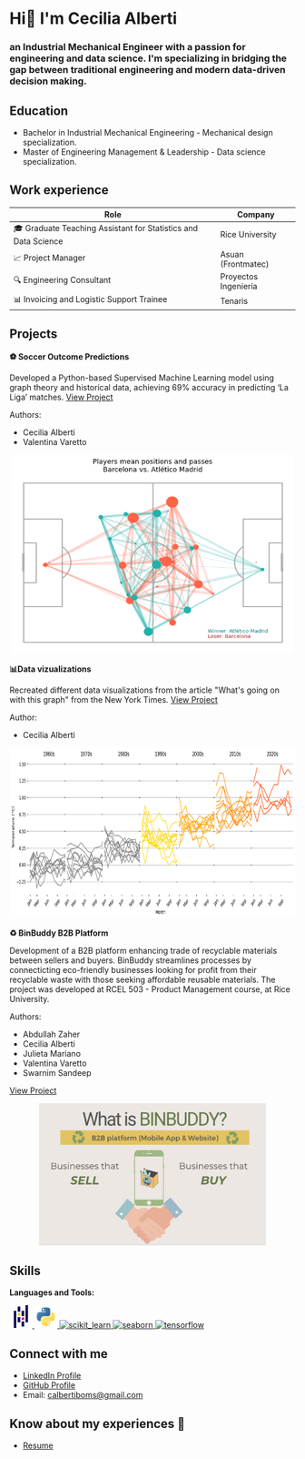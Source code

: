 <h1 align="left">Hi👋 I'm Cecilia Alberti</h1>
<h3 align="left">an Industrial Mechanical Engineer with a passion for engineering and data science. I'm specializing in bridging the gap between traditional engineering and modern data-driven decision making.</h3>

## Education
-  Bachelor in Industrial Mechanical Engineering - Mechanical design specialization.
-  Master of Engineering Management & Leadership - Data science specialization.


## Work experience

| Role | Company | 
|------|---------|
| 🎓 Graduate Teaching Assistant for Statistics and Data Science | Rice University | 
| 📈 Project Manager | Asuan (Frontmatec) | 
| 🔍 Engineering Consultant | Proyectos Ingeniería |
| 📊 Invoicing and Logistic Support Trainee | Tenaris | 

## Projects 

**⚽ Soccer Outcome Predictions**

Developed a Python-based Supervised Machine Learning model using graph theory and historical data, achieving 69% accuracy in predicting ‘La Liga’ matches. [View Project](https://github.com/calbertiboms/SoccerGraphStats)

Authors: 
- Cecilia Alberti
- Valentina Varetto
  
<div style="text-align:center;">
  <img src='https://raw.githubusercontent.com/calbertiboms/calbertiboms.github.io/main/images/Players%20mean%20positions%20and%20passes.png' width="500" height="350">
</div>

**📊Data vizualizations**

Recreated different data visualizations from the article "What's going on with this graph" from the New York Times. [View Project](https://github.com/calbertiboms/NYTvisualizations)

Author:
- Cecilia Alberti
  
<div style="text-align:center;">
  <img src='https://raw.githubusercontent.com/calbertiboms/calbertiboms.github.io/main/images/Worlds%20average%20temperatures.png' width="1000" height="300">
</div>

**♻ BinBuddy B2B Platform**

Development of a B2B platform enhancing trade of recyclable materials between sellers and buyers. BinBuddy streamlines processes by connecticting eco-friendly businesses looking for profit from their recyclable waste with those seeking affordable reusable materials. The project was developed at RCEL 503 - Product Management course, at Rice University. 

Authors: 
- Abdullah Zaher
- Cecilia Alberti
- Julieta Mariano
- Valentina Varetto
- Swarnim Sandeep

[View Project](https://github.com/calbertiboms/BinBuddy)
  
<div style="text-align:center;">
  <img src='https://raw.githubusercontent.com/calbertiboms/BinBuddy/main/images/BinBuddy.jpg' width="400" height="250">
</div>

## Skills 
**Languages and Tools:**
<p align="left"> <a href="https://pandas.pydata.org/" target="_blank" rel="noreferrer"> <img src="https://raw.githubusercontent.com/devicons/devicon/2ae2a900d2f041da66e950e4d48052658d850630/icons/pandas/pandas-original.svg" alt="pandas" width="40" height="40"/> </a> <a href="https://www.python.org" target="_blank" rel="noreferrer"> <img src="https://raw.githubusercontent.com/devicons/devicon/master/icons/python/python-original.svg" alt="python" width="40" height="40"/> </a> <a href="https://scikit-learn.org/" target="_blank" rel="noreferrer"> <img src="https://upload.wikimedia.org/wikipedia/commons/0/05/Scikit_learn_logo_small.svg" alt="scikit_learn" width="40" height="40"/> </a> <a href="https://seaborn.pydata.org/" target="_blank" rel="noreferrer"> <img src="https://seaborn.pydata.org/_images/logo-mark-lightbg.svg" alt="seaborn" width="40" height="40"/> </a> <a href="https://www.tensorflow.org" target="_blank" rel="noreferrer"> <img src="https://www.vectorlogo.zone/logos/tensorflow/tensorflow-icon.svg" alt="tensorflow" width="40" height="40"/> </a> </p>

## Connect with me 
- [LinkedIn Profile](https://www.linkedin.com/in/calbertiboms/)
- [GitHub Profile](https://github.com/calbertiboms)
- Email: [calbertiboms@gmail.com](mailto:calbertiboms@gmail.com)

## Know about my experiences 📄
- [Resume](https://github.com/calbertiboms/calbertiboms.github.io/blob/eab846548936b2fdc3cb45f967966da19e1643d8/resume/Cecilia%20Alberti_Resume.pdf)

